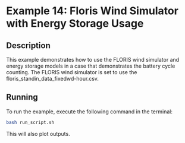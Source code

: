 # Example 14: Floris Wind Simulator with Energy Storage Usage

## Description

This example demonstrates how to use the FLORIS wind simulator and energy storage models in a case that demonstrates the battery cycle counting.  The FLORIS wind simulator is set to use
the floris_standin_data_fixedwd-hour.csv.

## Running

To run the example, execute the following command in the terminal:

```bash
bash run_script.sh
```

This will also plot outputs. 
